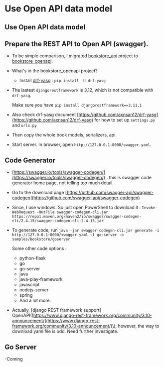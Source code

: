 # Use Open API data model

## Use Open API data model

## Prepare the REST API to Open API \(swagger\).

* To be simple comparison, I migrated [bookstore\_api](https://github.com/ccapeng/bookstore_api) project to [bookstore\_openapi](https://github.com/ccapeng/bookstore_openapi).
* What's in the bookstore\_openapi project?
  * Install [drf-yasg](https://github.com/axnsan12/drf-yasg) : `pip install -U drf-yasg`
* The lastest `djangorestframework` is 3.12, which is not compatible with `drf-yasg`.

  Make sure you have `pip install djangorestframework==3.11.1`

* Also check drf-yasg document [https://github.com/axnsan12/drf-yasg](https://github.com/axnsan12/drf-yasg) for how to set up `settings.py` and `urls.py`
* Then copy the whole book models, serializers, api.
* Start server. In browser, open `http://127.0.0.1:8000/swagger.yaml`.

## Code Generator

* [https://swagger.io/tools/swagger-codegen/](https://swagger.io/tools/swagger-codegen/) : this is swagger code generator home page, not telling too much detail.
* Go to the download page [https://github.com/swagger-api/swagger-codegen](https://github.com/swagger-api/swagger-codegen)
* Since, I use windows. So just open PowerShell to download it : `Invoke-WebRequest -OutFile swagger-codegen-cli.jar https://repo1.maven.org/maven2/io/swagger/swagger-codegen-cli/2.4.15/swagger-codegen-cli-2.4.15.jar`
* To generate code, run `java -jar swagger-codegen-cli.jar generate -i http://127.0.0.1:8000/swagger.yaml -l go-server -o samples/bookstore/goserver`  

  Some other code options :
  * python-flask
  * go
  * go-server
  * java
  * java-play-framework
  * javascript
  * nodejs-server
  * spring
  * And a lot more.
  
* Actually, \[django REST framework support\] OpenAPI\([https://www.django-rest-framework.org/community/3.10-announcement/](https://www.django-rest-framework.org/community/3.10-announcement/)\); however, the way to download yaml file is odd. Need further investigate.

## Go Server

-Coming

